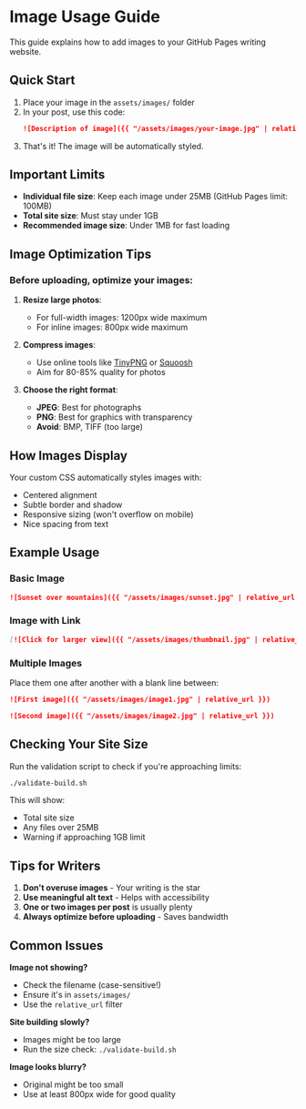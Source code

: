 # Image Usage Guide

This guide explains how to add images to your GitHub Pages writing website.

## Quick Start

1. Place your image in the `assets/images/` folder
2. In your post, use this code:
   ```markdown
   ![Description of image]({{ "/assets/images/your-image.jpg" | relative_url }})
   ```
3. That's it! The image will be automatically styled.

## Important Limits

- **Individual file size**: Keep each image under 25MB (GitHub Pages limit: 100MB)
- **Total site size**: Must stay under 1GB
- **Recommended image size**: Under 1MB for fast loading

## Image Optimization Tips

### Before uploading, optimize your images:

1. **Resize large photos**:
   - For full-width images: 1200px wide maximum
   - For inline images: 800px wide maximum
   
2. **Compress images**:
   - Use online tools like [TinyPNG](https://tinypng.com) or [Squoosh](https://squoosh.app)
   - Aim for 80-85% quality for photos
   
3. **Choose the right format**:
   - **JPEG**: Best for photographs
   - **PNG**: Best for graphics with transparency
   - **Avoid**: BMP, TIFF (too large)

## How Images Display

Your custom CSS automatically styles images with:
- Centered alignment
- Subtle border and shadow
- Responsive sizing (won't overflow on mobile)
- Nice spacing from text

## Example Usage

### Basic Image
```markdown
![Sunset over mountains]({{ "/assets/images/sunset.jpg" | relative_url }})
```

### Image with Link
```markdown
[![Click for larger view]({{ "/assets/images/thumbnail.jpg" | relative_url }})]({{ "/assets/images/full-size.jpg" | relative_url }})
```

### Multiple Images
Place them one after another with a blank line between:
```markdown
![First image]({{ "/assets/images/image1.jpg" | relative_url }})

![Second image]({{ "/assets/images/image2.jpg" | relative_url }})
```

## Checking Your Site Size

Run the validation script to check if you're approaching limits:
```bash
./validate-build.sh
```

This will show:
- Total site size
- Any files over 25MB
- Warning if approaching 1GB limit

## Tips for Writers

1. **Don't overuse images** - Your writing is the star
2. **Use meaningful alt text** - Helps with accessibility
3. **One or two images per post** is usually plenty
4. **Always optimize before uploading** - Saves bandwidth

## Common Issues

**Image not showing?**
- Check the filename (case-sensitive!)
- Ensure it's in `assets/images/`
- Use the `relative_url` filter

**Site building slowly?**
- Images might be too large
- Run the size check: `./validate-build.sh`

**Image looks blurry?**
- Original might be too small
- Use at least 800px wide for good quality 